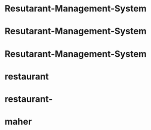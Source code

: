 # Resutarant-Management-System
# Resutarant-Management-System
# Resutarant-Management-System
# restaurant
# restaurant-
# maher
